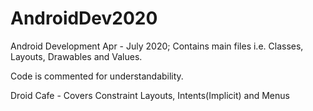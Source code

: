 # AndroidDev2020

Android Development Apr - July 2020;
Contains main files i.e. Classes, Layouts, Drawables and Values.

Code is commented for understandability.

Droid Cafe - Covers Constraint Layouts, Intents(Implicit) and Menus
